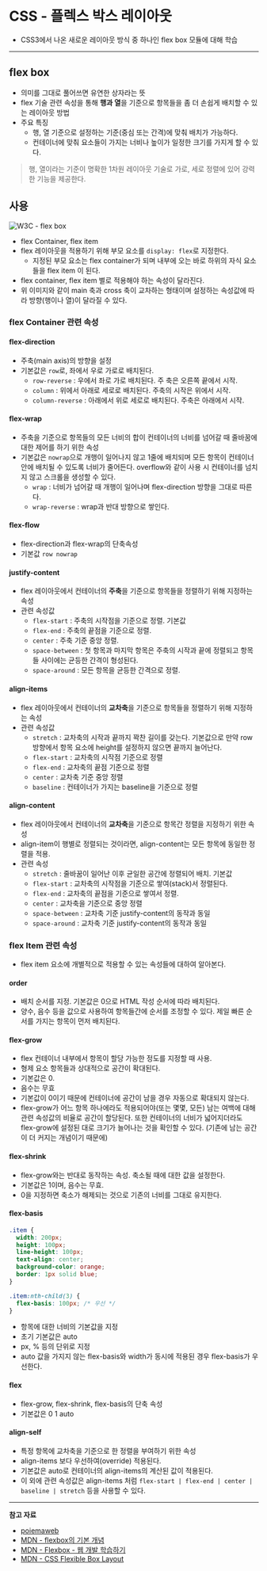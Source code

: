# CSS - 플렉스 박스 레이아웃

- CSS3에서 나온 새로운 레이아웃 방식 중 하나인 flex box 모듈에 대해 학습

---

## flex box

- 의미를 그대로 풀어쓰면 유연한 상자라는 뜻
- flex 기술 관련 속성을 통해 **행과 열**을 기준으로 항목들을 좀 더 손쉽게 배치할 수 있는 레이아웃 방법
- 주요 특징
  - 행, 열 기준으로 설정하는 기준(중심 또는 간격)에 맞춰 배치가 가능하다.
  - 컨테이너에 맞춰 요소들이 가지는 너비나 높이가 일정한 크기를 가지게 할 수 있다.

> 행, 열이라는 기준이 명확한 1차원 레이아웃 기술로 가로, 세로 정렬에 있어 강력한 기능을 제공한다.

## 사용

![W3C - flex box](https://www.w3.org/TR/css-flexbox/images/flex-direction-terms.svg)

- flex Container, flex item
- flex 레이아웃을 적용하기 위해 부모 요소를 `display: flex`로 지정한다.
  - 지정된 부모 요소는 flex container가 되며 내부에 오는 바로 하위의 자식 요소들을 flex item 이 된다.
- flex container, flex item 별로 적용해야 하는 속성이 달라진다.
- 위 이미지와 같이 main 축과 cross 축이 교차하는 형태이며 설정하는 속성값에 따라 방향(행이나 열)이 달라질 수 있다.

### flex Container 관련 속성

#### flex-direction

- 주축(main axis)의 방향을 설정
- 기본값은 `row`로, 좌에서 우로 가로로 배치된다.
  - `row-reverse` : 우에서 좌로 가로 배치된다. 주 축은 오른쪽 끝에서 시작.
  - `column` : 위에서 아래로 세로로 배치된다. 주축의 시작은 위에서 시작.
  - `column-reverse` : 아래에서 위로 세로로 배치된다. 주축은 아래에서 시작.

#### flex-wrap

- 주축을 기준으로 항목들의 모든 너비의 합이 컨테이너의 너비를 넘어갈 때 줄바꿈에 대한 제어를 하기 위한 속성
- 기본값은 `nowrap`으로 개행이 일어나지 않고 1줄에 배치되며 모든 항목이 컨테이너 안에 배치될 수 있도록 너비가 줄어든다. overflow와 같이 사용 시 컨테이너를 넘치지 않고 스크롤을 생성할 수 있다.
  - `wrap` : 너비가 넘어갈 때 개행이 일어나며 flex-direction 방향을 그대로 따른다.
  - `wrap-reverse` : wrap과 반대 방향으로 쌓인다.

#### flex-flow

- flex-direction과 flex-wrap의 단축속성
- 기본값 `row nowrap`

#### justify-content

- flex 레이아웃에서 컨테이너의 **주축**을 기준으로 항목들을 정렬하기 위해 지정하는 속성
- 관련 속성값
  - `flex-start` : 주축의 시작점을 기준으로 정렬. 기본값
  - `flex-end` : 주축의 끝점을 기준으로 정렬.
  - `center` : 주축 기준 중앙 정렬.
  - `space-between` : 첫 항목과 마지막 항목은 주축의 시작과 끝에 정렬되고 항목들 사이에는 균등한 간격이 형성된다.
  - `space-around` : 모든 항목을 균등한 간격으로 정렬.

#### align-items

- flex 레이아웃에서 컨테이너의 **교차축**을 기준으로 항목들을 정렬하기 위해 지정하는 속성
- 관련 속성값
  - `stretch` : 교차축의 시작과 끝까지 꽉찬 길이를 갖는다. 기본값으로 만약 row 방향에서 항목 요소에 height를 설정하지 않으면 끝까지 늘어난다.
  - `flex-start` : 교차축의 시작점 기준으로 정렬
  - `flex-end` : 교차축의 끝점 기준으로 정렬
  - `center` : 교차축 기준 중앙 정렬
  - `baseline` : 컨테이너가 가지는 baseline을 기준으로 정렬

#### align-content

- flex 레이아웃에서 컨테이너의 **교차축**을 기준으로 항목간 정렬을 지정하기 위한 속성
- align-item이 행별로 정렬되는 것이라면, align-content는 모든 항목에 동일한 정렬을 적용.
- 관련 속성
  - `stretch` : 줄바꿈이 일어난 이후 균일한 공간에 정렬되어 배치. 기본값
  - `flex-start` : 교차축의 시작점을 기준으로 쌓여(stack)서 정렬된다.
  - `flex-end` : 교차축의 끝점을 기준으로 쌓여서 정렬.
  - `center` : 교차축을 기준으로 중앙 정렬
  - `space-between` : 교차축 기준 justify-content의 동작과 동일
  - `space-around` : 교차축 기준 justify-content의 동작과 동일

### flex Item 관련 속성

- flex item 요소에 개별적으로 적용할 수 있는 속성들에 대하여 알아본다.

#### order

- 배치 순서를 지정. 기본값은 0으로 HTML 작성 순서에 따라 배치된다.
- 양수, 음수 등을 값으로 사용하여 항목들간에 순서를 조정할 수 있다. 제일 빠른 순서를 가지는 항목이 먼저 배치된다.

#### flex-grow

- flex 컨테이너 내부에서 항목이 할당 가능한 정도를 지정할 때 사용. 
- 형제 요소 항목들과 상대적으로 공간이 확대된다.
- 기본값은 0.
- 음수는 무효
- 기본값이 0이기 때문에 컨테이너에 공간이 남을 경우 자동으로 확대되지 않는다.
- flex-grow가 어느 항목 하나에라도 적용되어야(또는 몇몇, 모든) 남는 여백에 대해 관련 속성값의 비율로 공간이 할당된다. 또한 컨테이너의 너비가 넓어지더라도 flex-grow에 설정된 대로 크기가 늘어나는 것을 확인할 수 있다. (기존에 남는 공간이 더 커지는 개념이기 때문에)

#### flex-shrink

- flex-grow와는 반대로 동작하는 속성. 축소될 때에 대한 값을 설정한다.
- 기본값은 1이며, 음수는 무효.
- 0을 지정하면 축소가 해제되는 것으로 기존의 너비를 그대로 유지한다.

#### flex-basis

```css
.item {
  width: 200px;
  height: 100px;
  line-height: 100px;
  text-align: center;
  background-color: orange;
  border: 1px solid blue;
}

.item:nth-child(3) {
  flex-basis: 100px; /* 우선 */
}
```

- 항목에 대한 너비의 기본값을 지정
- 초기 기본값은 auto
- px, % 등의 단위로 지정
- auto 값을 가지지 않는 flex-basis와 width가 동시에 적용된 경우 flex-basis가 우선한다.

#### flex

- flex-grow, flex-shrink, flex-basis의 단축 속성
- 기본값은 0 1 auto

#### align-self

- 특정 항목에 교차축을 기준으로 한 정렬을 부여하기 위한 속성
- align-items 보다 우선하여(override) 적용된다.
- 기본값은 auto로 컨테이너의 align-items의 계산된 값이 적용된다.
- 이 외에 관련 속성값은 align-items 처럼 `flex-start | flex-end | center | baseline | stretch` 등을 사용할 수 있다.

---

**참고 자료**

- [poiemaweb](https://poiemaweb.com/css3-flexbox)
- [MDN - flexbox의 기본 개념](https://developer.mozilla.org/ko/docs/Web/CSS/CSS_Flexible_Box_Layout/Basic_Concepts_of_Flexbox)
- [MDN - Flexbox - 웹 개발 학습하기](https://developer.mozilla.org/ko/docs/Learn/CSS/CSS_layout/Flexbox)
- [MDN - CSS Flexible Box Layout](https://developer.mozilla.org/ko/docs/Web/CSS/CSS_Flexible_Box_Layout)